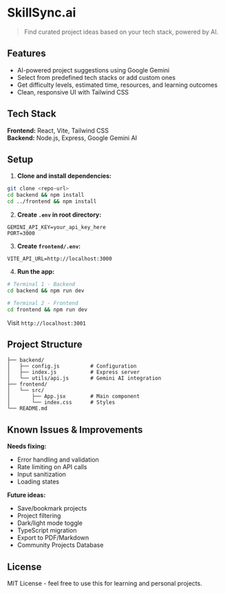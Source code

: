 # SkillSync.ai

> Find curated project ideas based on your tech stack, powered by AI.

## Features

- AI-powered project suggestions using Google Gemini
- Select from predefined tech stacks or add custom ones
- Get difficulty levels, estimated time, resources, and learning outcomes
- Clean, responsive UI with Tailwind CSS

## Tech Stack

**Frontend:** React, Vite, Tailwind CSS  
**Backend:** Node.js, Express, Google Gemini AI

## Setup

1. **Clone and install dependencies:**
```bash
git clone <repo-url>
cd backend && npm install
cd ../frontend && npm install
```

2. **Create `.env` in root directory:**
```env
GEMINI_API_KEY=your_api_key_here
PORT=3000
```

3. **Create `frontend/.env`:**
```env
VITE_API_URL=http://localhost:3000
```

4. **Run the app:**
```bash
# Terminal 1 - Backend
cd backend && npm run dev

# Terminal 2 - Frontend  
cd frontend && npm run dev
```

Visit `http://localhost:3001`

## Project Structure

```
├── backend/
│   ├── config.js          # Configuration
│   ├── index.js           # Express server
│   └── utils/api.js       # Gemini AI integration
├── frontend/
│   └── src/
│       ├── App.jsx        # Main component
│       └── index.css      # Styles
└── README.md
```

## Known Issues & Improvements

**Needs fixing:**
- Error handling and validation
- Rate limiting on API calls
- Input sanitization
- Loading states

**Future ideas:**
- Save/bookmark projects
- Project filtering
- Dark/light mode toggle
- TypeScript migration
- Export to PDF/Markdown
- Community Projects Database

## License

MIT License - feel free to use this for learning and personal projects.